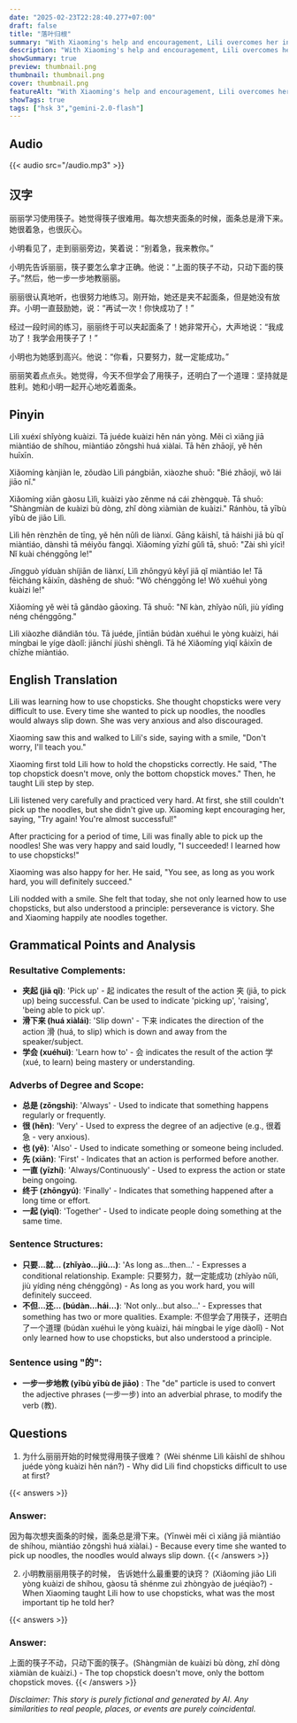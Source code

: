 ```yaml
---
date: "2025-02-23T22:28:40.277+07:00"
draft: false
title: "落叶归根"
summary: "With Xiaoming's help and encouragement, Lili overcomes her initial frustration and learns to use chopsticks, understanding the importance of perseverance."
description: "With Xiaoming's help and encouragement, Lili overcomes her initial frustration and learns to use chopsticks, understanding the importance of perseverance."
showSummary: true
preview: thumbnail.png
thumbnail: thumbnail.png
cover: thumbnail.png
featureAlt: "With Xiaoming's help and encouragement, Lili overcomes her initial frustration and learns to use chopsticks, understanding the importance of perseverance."
showTags: true
tags: ["hsk 3","gemini-2.0-flash"]
---
```


## Audio
{{< audio src="/audio.mp3" >}}

## 汉字

丽丽学习使用筷子。她觉得筷子很难用。每次想夹面条的时候，面条总是滑下来。她很着急，也很灰心。

小明看见了，走到丽丽旁边，笑着说：“别着急，我来教你。”

小明先告诉丽丽，筷子要怎么拿才正确。他说：“上面的筷子不动，只动下面的筷子。”然后，他一步一步地教丽丽。

丽丽很认真地听，也很努力地练习。刚开始，她还是夹不起面条，但是她没有放弃。小明一直鼓励她，说：“再试一次！你快成功了！”

经过一段时间的练习，丽丽终于可以夹起面条了！她非常开心，大声地说：“我成功了！我学会用筷子了！”

小明也为她感到高兴。他说：“你看，只要努力，就一定能成功。”

丽丽笑着点点头。她觉得，今天不但学会了用筷子，还明白了一个道理：坚持就是胜利。她和小明一起开心地吃着面条。

## Pinyin

Lìlì xuéxí shǐyòng kuàizi. Tā juéde kuàizi hěn nán yòng. Měi cì xiǎng jiā miàntiáo de shíhou, miàntiáo zǒngshì huá xiàlai. Tā hěn zhāojí, yě hěn huīxīn.

Xiǎomíng kànjiàn le, zǒudào Lìlì pángbiān, xiàozhe shuō: "Bié zhāojí, wǒ lái jiāo nǐ."

Xiǎomíng xiān gàosu Lìlì, kuàizi yào zěnme ná cái zhèngquè. Tā shuō: "Shàngmiàn de kuàizi bù dòng, zhǐ dòng xiàmiàn de kuàizi." Ránhòu, tā yībù yībù de jiāo Lìlì.

Lìlì hěn rènzhēn de tīng, yě hěn nǔlì de liànxí. Gāng kāishǐ, tā háishi jiā bù qǐ miàntiáo, dànshì tā méiyǒu fàngqì. Xiǎomíng yīzhí gǔlì tā, shuō: "Zài shì yícì! Nǐ kuài chénggōng le!"

Jīngguò yíduàn shíjiān de liànxí, Lìlì zhōngyú kěyǐ jiā qǐ miàntiáo le! Tā fēicháng kāixīn, dàshēng de shuō: "Wǒ chénggōng le! Wǒ xuéhuì yòng kuàizi le!"

Xiǎomíng yě wèi tā gǎndào gāoxìng. Tā shuō: "Nǐ kàn, zhǐyào nǔlì, jiù yídìng néng chénggōng."

Lìlì xiàozhe diǎndiǎn tóu. Tā juéde, jīntiān búdàn xuéhuì le yòng kuàizi, hái míngbai le yíge dàolǐ: jiānchí jiùshì shènglì. Tā hé Xiǎomíng yìqǐ kāixīn de chīzhe miàntiáo.

## English Translation

Lili was learning how to use chopsticks. She thought chopsticks were very difficult to use. Every time she wanted to pick up noodles, the noodles would always slip down. She was very anxious and also discouraged.

Xiaoming saw this and walked to Lili's side, saying with a smile, "Don't worry, I'll teach you."

Xiaoming first told Lili how to hold the chopsticks correctly. He said, "The top chopstick doesn't move, only the bottom chopstick moves." Then, he taught Lili step by step.

Lili listened very carefully and practiced very hard. At first, she still couldn't pick up the noodles, but she didn't give up. Xiaoming kept encouraging her, saying, "Try again! You're almost successful!"

After practicing for a period of time, Lili was finally able to pick up the noodles! She was very happy and said loudly, "I succeeded! I learned how to use chopsticks!"

Xiaoming was also happy for her. He said, "You see, as long as you work hard, you will definitely succeed."

Lili nodded with a smile. She felt that today, she not only learned how to use chopsticks, but also understood a principle: perseverance is victory. She and Xiaoming happily ate noodles together.

## Grammatical Points and Analysis

### Resultative Complements:

- **夹起 (jiā qǐ)**: 'Pick up' -  起 indicates the result of the action 夹 (jiā, to pick up) being successful. Can be used to indicate 'picking up', 'raising', 'being able to pick up'.
- **滑下来 (huá xiàlái)**: 'Slip down' -  下来 indicates the direction of the action 滑 (huá, to slip) which is down and away from the speaker/subject.
- **学会 (xuéhuì)**: 'Learn how to' -  会 indicates the result of the action 学 (xué, to learn) being mastery or understanding.

### Adverbs of Degree and Scope:

- **总是 (zǒngshì)**: 'Always' - Used to indicate that something happens regularly or frequently.
- **很 (hěn)**: 'Very' - Used to express the degree of an adjective (e.g., 很着急 - very anxious).
- **也 (yě)**: 'Also' - Used to indicate something or someone being included.
- **先 (xiān)**: 'First' - Indicates that an action is performed before another.
- **一直 (yīzhí)**: 'Always/Continuously' - Used to express the action or state being ongoing.
- **终于 (zhōngyú)**: 'Finally' - Indicates that something happened after a long time or effort.
- **一起 (yìqǐ)**: 'Together' - Used to indicate people doing something at the same time.

### Sentence Structures:

- **只要…就… (zhǐyào…jiù…)**: 'As long as…then…' - Expresses a conditional relationship. Example: 只要努力，就一定能成功 (zhǐyào nǔlì, jiù yídìng néng chénggōng) - As long as you work hard, you will definitely succeed.
- **不但…还… (búdàn…hái…)**: 'Not only…but also…' - Expresses that something has two or more qualities. Example: 不但学会了用筷子，还明白了一个道理 (búdàn xuéhuì le yòng kuàizi, hái míngbai le yíge dàolǐ) - Not only learned how to use chopsticks, but also understood a principle.

### Sentence using "的":

- **一步一步地教 (yībù yībù de jiāo)** : The "de" particle is used to convert the adjective phrases (一步一步) into an adverbial phrase, to modify the verb (教).

## Questions

1.  为什么丽丽开始的时候觉得用筷子很难？ (Wèi shénme Lìlì kāishǐ de shíhou juéde yòng kuàizi hěn nán?) - Why did Lili find chopsticks difficult to use at first?

{{< answers >}}
### Answer:
因为每次想夹面条的时候，面条总是滑下来。(Yīnwèi měi cì xiǎng jiā miàntiáo de shíhou, miàntiáo zǒngshì huá xiàlai.) - Because every time she wanted to pick up noodles, the noodles would always slip down.
{{< /answers >}}

2.  小明教丽丽用筷子的时候， 告诉她什么最重要的诀窍？ (Xiǎomíng jiāo Lìlì yòng kuàizi de shíhou, gàosu tā shénme zuì zhòngyào de juéqiào?) - When Xiaoming taught Lili how to use chopsticks, what was the most important tip he told her?

{{< answers >}}
### Answer:
上面的筷子不动，只动下面的筷子。(Shàngmiàn de kuàizi bù dòng, zhǐ dòng xiàmiàn de kuàizi.) - The top chopstick doesn't move, only the bottom chopstick moves.
{{< /answers >}}


*Disclaimer: This story is purely fictional and generated by AI. Any similarities to real people, places, or events are purely coincidental.*